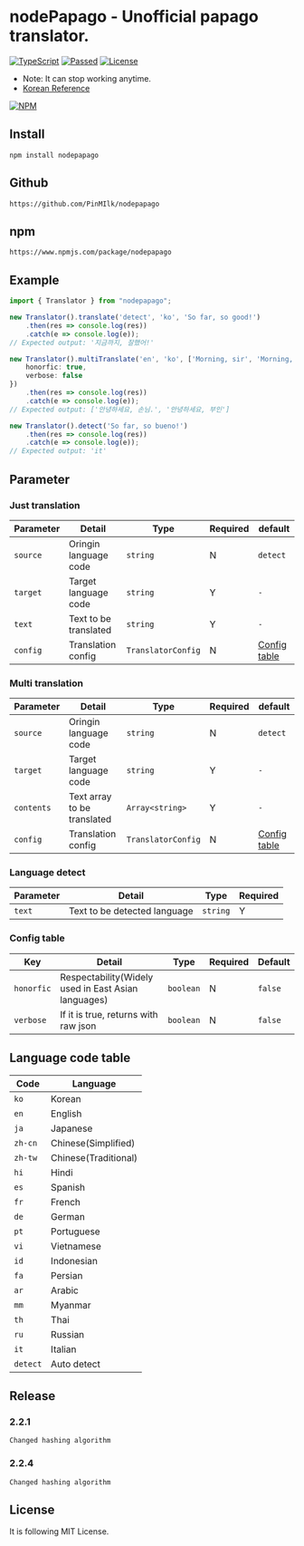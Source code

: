 # nodePapago - Unofficial papago translator.
[![TypeScript](https://img.shields.io/badge/Built%20with-Typescript-informational?logo=typescript)](https://www.typescriptlang.org/)
[![Passed](https://img.shields.io/badge/Build-Passed-success)](#)
[![License](https://img.shields.io/github/license/pinmilk/nodepapago)](#)
- Note: It can stop working anytime.
- [Korean Reference](./README.ko.md)

[![NPM](https://nodei.co/npm/nodepapago.png?downloads=true&downloadRank=true&stars=true)](https://nodei.co/npm/nodepapago/)

## Install
```
npm install nodepapago
```
## Github
`https://github.com/PinMIlk/nodepapago`
## npm
`https://www.npmjs.com/package/nodepapago`
## Example
```typescript
import { Translator } from "nodepapago";

new Translator().translate('detect', 'ko', 'So far, so good!')
    .then(res => console.log(res))
    .catch(e => console.log(e));
// Expected output: '지금까지, 잘했어!'

new Translator().multiTranslate('en', 'ko', ['Morning, sir', 'Morning, ma\'am'], {
    honorfic: true,
    verbose: false
})
    .then(res => console.log(res))
    .catch(e => console.log(e));
// Expected output: ['안녕하세요, 손님.', '안녕하세요, 부인']

new Translator().detect('So far, so bueno!')
    .then(res => console.log(res))
    .catch(e => console.log(e));
// Expected output: 'it'
```
## Parameter
### Just translation
| Parameter | Detail | Type | Required | default |
| ---- | ---- | ---- | ---- | ---- |
| `source` | Oringin language code | `string` | N | `detect` |
| `target` | Target language code | `string` | Y | `-` |
| `text` | Text to be translated | `string` | Y | `-` |
| `config` | Translation config | `TranslatorConfig` | N | [Config table](#config-table) |
### Multi translation
| Parameter | Detail | Type | Required | default |
| ---- | ---- | ---- | ---- | ---- |
| `source` | Oringin language code | `string` | N | `detect` |
| `target` | Target language code | `string` | Y | `-` |
| `contents` | Text array to be translated | `Array<string>` | Y | `-` |
| `config` | Translation config | `TranslatorConfig` | N | [Config table](#config-table) |
### Language detect
| Parameter | Detail | Type | Required |
| ---- | ---- | ---- | ---- |
| `text` | Text to be detected language | `string` | Y |
### Config table
| Key | Detail | Type | Required | Default |
| ---- | ---- | ---- | ---- | ---- |
| `honorfic` | Respectability(Widely used in East Asian languages) | `boolean` | N | `false` |
| `verbose` | If it is true, returns with raw json | `boolean` | N | `false` |
## Language code table
| Code | Language |
|----|----|
| `ko` | Korean |
| `en` | English |
| `ja` | Japanese |
| `zh-cn` | Chinese(Simplified) |
| `zh-tw` | Chinese(Traditional) |
| `hi` | Hindi |
| `es` | Spanish |
| `fr` | French |
| `de` | German |
| `pt` | Portuguese |
| `vi` | Vietnamese |
| `id` | Indonesian |
| `fa` | Persian |
| `ar` | Arabic |
| `mm` | Myanmar |
| `th` | Thai |
| `ru` | Russian |
| `it` | Italian |
| `detect` | Auto detect |
## Release
### 2.2.1
`Changed hashing algorithm`
### 2.2.4
`Changed hashing algorithm`
## License
It is following MIT License.